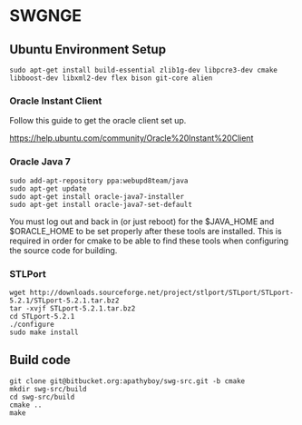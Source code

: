 # SWGNGE

## Ubuntu Environment Setup

	sudo apt-get install build-essential zlib1g-dev libpcre3-dev cmake libboost-dev libxml2-dev flex bison git-core alien

### Oracle Instant Client

Follow this guide to get the oracle client set up. 

https://help.ubuntu.com/community/Oracle%20Instant%20Client

### Oracle Java 7

	sudo add-apt-repository ppa:webupd8team/java
	sudo apt-get update
	sudo apt-get install oracle-java7-installer
	sudo apt-get install oracle-java7-set-default

You must log out and back in (or just reboot) for the $JAVA_HOME and $ORACLE_HOME to be set properly after these tools are installed. This is required in order for cmake to be able to find these tools when configuring the source code for building.

### STLPort

	wget http://downloads.sourceforge.net/project/stlport/STLport/STLport-5.2.1/STLport-5.2.1.tar.bz2
	tar -xvjf STLport-5.2.1.tar.bz2
	cd STLport-5.2.1
	./configure
	sudo make install

## Build code

	git clone git@bitbucket.org:apathyboy/swg-src.git -b cmake
	mkdir swg-src/build
	cd swg-src/build
	cmake ..
	make


